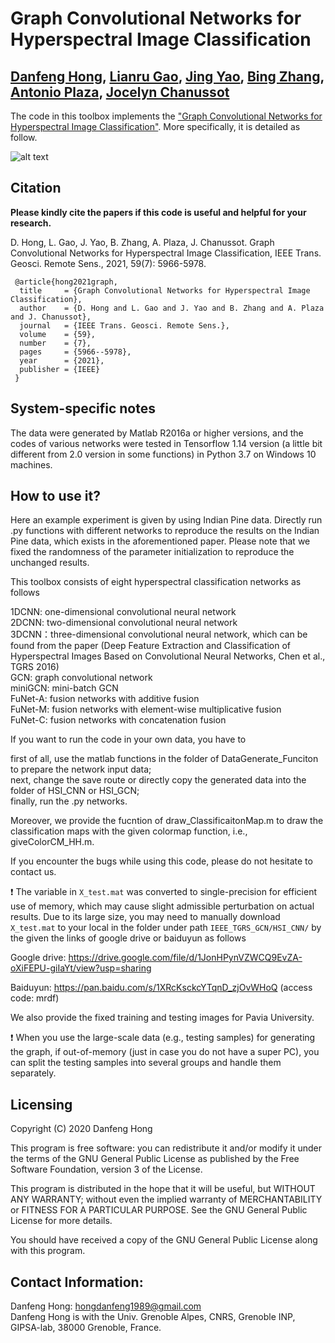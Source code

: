# Graph Convolutional Networks for Hyperspectral Image Classification

[Danfeng Hong](https://sites.google.com/view/danfeng-hong), [Lianru Gao](https://scholar.google.com/citations?user=f6OnhtcAAAAJ&hl=zh-CN), [Jing Yao](https://scholar.google.com/citations?user=1SHd5ygAAAAJ&hl=en), [Bing Zhang](http://english.radi.cas.cn/Education/PhDS/201401/t20140109_115415.html), [Antonio Plaza](https://www.umbc.edu/rssipl/people/aplaza/), [Jocelyn Chanussot](http://jocelyn-chanussot.net/)
---------------------

The code in this toolbox implements the ["Graph Convolutional Networks for Hyperspectral Image Classification"](https://ieeexplore.ieee.org/document/9170817).
More specifically, it is detailed as follow.

![alt text](./Motivation_GCN.png)

Citation
---------------------

**Please kindly cite the papers if this code is useful and helpful for your research.**

D. Hong, L. Gao, J. Yao, B. Zhang, A. Plaza, J. Chanussot. Graph Convolutional Networks for Hyperspectral Image Classification, IEEE Trans. Geosci. Remote Sens., 2021, 59(7): 5966-5978. 

     @article{hong2021graph,
      title     = {Graph Convolutional Networks for Hyperspectral Image Classification},
      author    = {D. Hong and L. Gao and J. Yao and B. Zhang and A. Plaza and J. Chanussot},
      journal   = {IEEE Trans. Geosci. Remote Sens.}, 
      volume    = {59},
      number    = {7},
      pages     = {5966--5978},
      year      = {2021},
      publisher = {IEEE}
     }


System-specific notes
---------------------
The data were generated by Matlab R2016a or higher versions, and the codes of various networks were tested in Tensorflow 1.14 version (a little bit different from 2.0 version in some functions) in Python 3.7 on Windows 10 machines.

How to use it?
---------------------

Here an example experiment is given by using Indian Pine data. Directly run .py functions with different networks to reproduce the results on the Indian Pine data, which exists in the aforementioned paper. Please note that we fixed the randomness of the parameter initialization to reproduce the unchanged results.

This toolbox consists of eight hyperspectral classification networks as follows

1DCNN: one-dimensional convolutional neural network  
2DCNN: two-dimensional convolutional neural network  
3DCNN：three-dimensional convolutional neural network, which can be found from the paper (Deep Feature Extraction and Classification of Hyperspectral Images Based on Convolutional Neural Networks, Chen et al., TGRS 2016)  
GCN: graph convolutional network  
miniGCN: mini-batch GCN  
FuNet-A: fusion networks with additive fusion  
FuNet-M: fusion networks with element-wise multiplicative fusion  
FuNet-C: fusion networks with concatenation fusion  

If you want to run the code in your own data, you have to 

first of all, use the matlab functions in the folder of DataGenerate_Funciton to prepare the network input data;  
next, change the save route or directly copy the generated data into the folder of HSI_CNN or HSI_GCN;  
finally, run the .py networks.

Moreover, we provide the fucntion of draw_ClassificaitonMap.m to draw the classification maps with the given colormap function, i.e., giveColorCM_HH.m.

If you encounter the bugs while using this code, please do not hesitate to contact us.

:exclamation: The variable in `X_test.mat` was converted to single-precision for efficient use of memory, which may cause slight admissible perturbation on actual results. Due to its large size, you may need to manually download `X_test.mat` to your local in the folder under path `IEEE_TGRS_GCN/HSI_CNN/` by the given the links of google drive or baiduyun as follows

Google drive: https://drive.google.com/file/d/1JonHPynVZWCQ9EvZA-oXiFEPU-giIaYt/view?usp=sharing

Baiduyun: https://pan.baidu.com/s/1XRcKsckcYTqnD_zjOvWHoQ (access code: mrdf)

We also provide the fixed training and testing images for Pavia University.

:exclamation: When you use the large-scale data (e.g., testing samples) for generating the graph, if out-of-memory (just in case you do not have a super PC), you can split the testing samples into several groups and handle them separately.

Licensing
---------

Copyright (C) 2020 Danfeng Hong

This program is free software: you can redistribute it and/or modify it under the terms of the GNU General Public License as published by the Free Software Foundation, version 3 of the License.

This program is distributed in the hope that it will be useful, but WITHOUT ANY WARRANTY; without even the implied warranty of MERCHANTABILITY or FITNESS FOR A PARTICULAR PURPOSE. See the GNU General Public License for more details.

You should have received a copy of the GNU General Public License along with this program.

Contact Information:
--------------------

Danfeng Hong: hongdanfeng1989@gmail.com<br>
Danfeng Hong is with the Univ. Grenoble Alpes, CNRS, Grenoble INP, GIPSA-lab, 38000 Grenoble, France.

